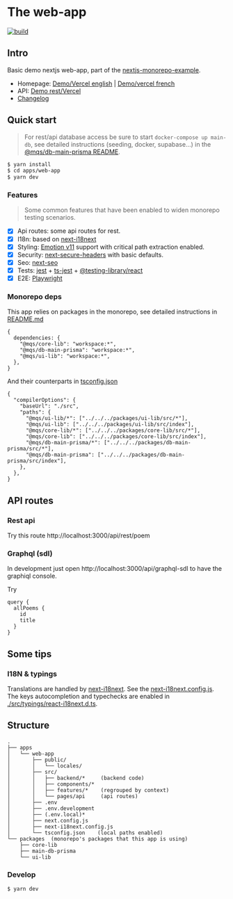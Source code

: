 # The web-app

<p align="left">
  <a aria-label="Build" href="https://github.com/mqschwanda/nextjs-monorepo/actions?query=workflow%3ACI">
    <img alt="build" src="https://img.shields.io/github/workflow/status/mqschwanda/nextjs-monorepo/CI-web-app/main?label=CI&logo=github&style=flat-quare&labelColor=000000" />
  </a>
</p>

## Intro

Basic demo nextjs web-app, part of the [nextjs-monorepo-example](https://github.com/mqschwanda/nextjs-monorepo).

- Homepage: [Demo/Vercel english](https://nextjs-monorepo-example-web-app.vercel.app/en/home) | [Demo/vercel french](https://nextjs-monorepo-example-web-app.vercel.app/fr/home)
- API: [Demo rest/Vercel](https://nextjs-monorepo-example-web-app.vercel.app/api/rest/post/1)
- [Changelog](https://github.com/mqschwanda/nextjs-monorepo/blob/main/apps/web-app/CHANGELOG.md)

## Quick start

> For rest/api database access be sure to start `docker-compose up main-db`,
> see detailed instructions (seeding, docker, supabase...) in the [@mqs/db-main-prisma README](https://github.com/mqschwanda/nextjs-monorepo/blob/main/packages/db-main-prisma/README.md).

```bash
$ yarn install
$ cd apps/web-app
$ yarn dev
```

### Features

> Some common features that have been enabled to widen monorepo testing scenarios.

- [x] Api routes: some api routes for rest.
- [x] I18n: based on [next-i18next](https://github.com/isaachinman/next-i18next)
- [x] Styling: [Emotion v11](https://emotion.sh/) support with critical path extraction enabled.
- [x] Security: [next-secure-headers](https://github.com/jagaapple/next-secure-headers) with basic defaults.
- [x] Seo: [next-seo](https://github.com/garmeeh/next-seo)
- [x] Tests: [jest](https://jestjs.io/) + [ts-jest](https://github.com/kulshekhar/ts-jest) + [@testing-library/react](https://testing-library.com/)
- [x] E2E: [Playwright](https://playwright.dev/)

### Monorepo deps

This app relies on packages in the monorepo, see detailed instructions in [README.md](https://github.com/mqschwanda/nextjs-monorepo)

```json5
{
  dependencies: {
    "@mqs/core-lib": "workspace:*",
    "@mqs/db-main-prisma": "workspace:*",
    "@mqs/ui-lib": "workspace:*",
  },
}
```

And their counterparts in [tsconfig.json](./tsconfig.json)

```json5
{
  "compilerOptions": {
    "baseUrl": "./src",
    "paths": {
      "@mqs/ui-lib/*": ["../../../packages/ui-lib/src/*"],
      "@mqs/ui-lib": ["../../../packages/ui-lib/src/index"],
      "@mqs/core-lib/*": ["../../../packages/core-lib/src/*"],
      "@mqs/core-lib": ["../../../packages/core-lib/src/index"],
      "@mqs/db-main-prisma/*": ["../../../packages/db-main-prisma/src/*"],
      "@mqs/db-main-prisma": ["../../../packages/db-main-prisma/src/index"],
    },
  },
}
```

## API routes

### Rest api

Try this route http://localhost:3000/api/rest/poem

### Graphql (sdl)

In development just open http://localhost:3000/api/graphql-sdl to have the graphiql console.

Try

```gql
query {
  allPoems {
    id
    title
  }
}
```

## Some tips

### I18N & typings

Translations are handled by [next-i18next](https://github.com/isaachinman/next-i18next).
See the [next-i18next.config.js](./next-i18next.config.js).
The keys autocompletion and typechecks are enabled in [./src/typings/react-i18next.d.ts](./src/typings/react-i18next.d.ts).

## Structure

```
.
├── apps
│   └── web-app
│       ├── public/
│       │   └── locales/
│       ├── src/
│       │   ├── backend/*     (backend code)
│       │   ├── components/*
│       │   ├── features/*    (regrouped by context)
│       │   └── pages/api     (api routes)
│       ├── .env
│       ├── .env.development
│       ├── (.env.local)*
│       ├── next.config.js
│       ├── next-i18next.config.js
│       └── tsconfig.json    (local paths enabled)
└── packages  (monorepo's packages that this app is using)
    ├── core-lib
    ├── main-db-prisma
    └── ui-lib
```

### Develop

```
$ yarn dev
```
